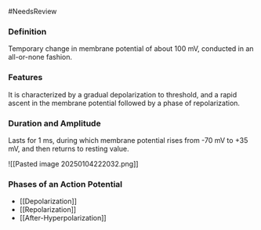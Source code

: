 #NeedsReview
### Definition
Temporary change in membrane potential of about 100 mV, conducted in an all-or-none fashion.

### Features
It is characterized by a gradual depolarization to threshold, and a rapid ascent in the membrane potential followed by a phase of repolarization.

### Duration and Amplitude
Lasts for 1 ms, during which membrane potential rises from -70 mV to +35 mV, and then returns to resting value.

![[Pasted image 20250104222032.png]]

### Phases of an Action Potential
- [[Depolarization]]
- [[Repolarization]]
- [[After-Hyperpolarization]]